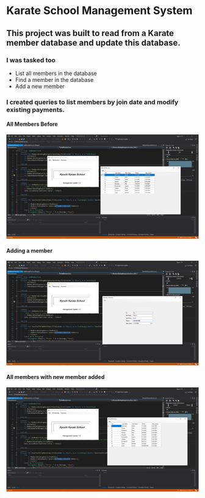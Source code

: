 # Karate School Management System
## This project was built to read from a Karate member database and update this database. 
### I was tasked too 
* List all members in the database
* Find a member in the database
* Add a new member

### I created queries to list members by join date and modify existing payments. 

#### All Members Before
![Karate Members](karate-members.PNG)

#### Adding a member
![Karate Members](karate-addmember.PNG)

#### All members with new member added
![Karate Members](karate-added-new-member.PNG)
